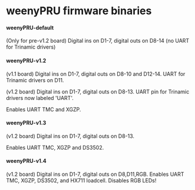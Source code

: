 # weenyPRU firmware binaries

#### weenyPRU-default
(Only for pre-v1.2 board) Digital ins on D1-7, digital outs on D8-14 (no UART for Trinamic drivers)

#### weenyPRU-v1.2
(v1.1 board) Digital ins on D1-7, digital outs on D8-10 and D12-14. UART for Trinamic drivers on D11.

(v1.2 board) Digital ins on D1-7, digital outs on D8-13. UART pin for Trinamic drivers now labeled 'UART'.

Enables UART TMC and XGZP.

#### weenyPRU-v1.3

(v1.2 board) Digital ins on D1-7, digital outs on D8-13.

Enables UART TMC, XGZP and DS3502.

#### weenyPRU-v1.4

(v1.2 board) Digital ins on D1-7, digital outs on D8,D11,RGB. 
Enables UART TMC, XGZP, DS3502, and HX711 loadcell. Disables RGB LEDs!

